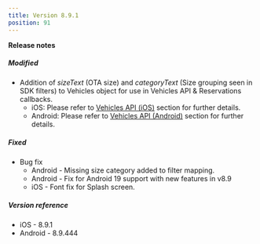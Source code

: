 ```yaml
---
title: Version 8.9.1
position: 91
---
```


**Release notes**  

##### Modified
* Addition of _sizeText_ (OTA size) and _categoryText_ (Size grouping seen in SDK filters) to Vehicles object for use in Vehicles API & Reservations callbacks.
    * iOS: Please refer to <a href="https://cartrawler.github.io/#section_iosgetVehicles" target="_blank">Vehicles API (iOS)</a> section for further details.
    * Android: Please refer to <a href="https://cartrawler.github.io/#section_androidgetVehicles" target="_blank">Vehicles API (Android)</a> section for further details.

##### Fixed
* Bug fix
    * Android - Missing size category added to filter mapping.
    * Android - Fix for Android 19 support with new features in v8.9
    * iOS - Font fix for Splash screen.

##### Version reference 
* iOS - 8.9.1
* Android - 8.9.444
